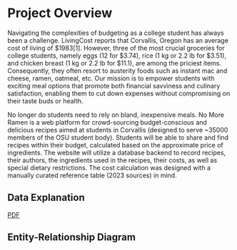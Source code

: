 <h1>Project Overview</h1>
<p>Navigating the complexities of budgeting as a college student has always been a challenge. LivingCost reports that Corvallis, Oregon has an average cost of living of $1983[1]. However, three of the most crucial groceries for college students, namely eggs (12 for $3.74), rice (1 kg or 2.2 lb for $3.51), and chicken breast (1 kg or 2.2 lb for $11.1), are among the priciest items. Consequently, they often resort to austerity foods such as instant mac and cheese, ramen, oatmeal, etc. Our mission is to empower students with exciting meal options that promote both financial savviness and culinary satisfaction, enabling them to cut down expenses without compromising on their taste buds or health.</p>
<p>No longer do students need to rely on bland, inexpensive meals. No More Ramen is a web platform for crowd-sourcing budget-conscious and delicious recipes aimed at students in Corvallis (designed to serve ~35000 members of the OSU student body). Students will be able to share and find recipes within their budget, calculated based on the approximate price of ingredients. The website will utilize a database backend to record recipes, their authors, the ingredients used in the recipes, their costs, as well as special dietary restrictions. The cost calculation was designed with a manually curated reference table (2023 sources) in mind.</p>


<h2>Data Explanation</h2>
<a href="https://github.com/TeresitaCGNader/No_More_Ramen/blob/main/Data_Explanation.pdf" title="PDF">PDF</a>

<h2>Entity-Relationship Diagram<h2>


